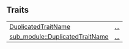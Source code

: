 
Traits
 ---
| | |
|:---|:---|
| [DuplicatedTraitName](./hello_world-DuplicatedTraitName.md) | [...](./hello_world-DuplicatedTraitName.md) |
| [sub_module::DuplicatedTraitName](./hello_world-sub_module-DuplicatedTraitName.md) | [...](./hello_world-sub_module-DuplicatedTraitName.md) |
